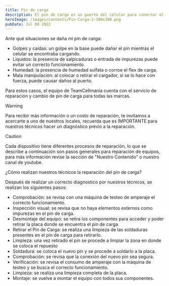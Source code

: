 ```yaml
---
title: Pin de carga
description: El pin de carga es un puerto del celular para conectar el cable cargador, dada la fácil manipulación es muy frecuente su ruptura, y siendo una parte fundamental para el funcionamiento de nuestro dispositivo su reparación es esencial.
heroImage: /images/contents/Pin-Carga-2-300x300.png
pubDate: Jul 08 2022
---
```


Ante qué situaciones se daña mi pin de carga:

- Golpes y caídas: un golpe en la base puede dañar el pin mientras el celular se encontraba cargando.
- Líquidos: la presencia de salpicaduras o entrada de impurezas puede evitar un correcto funcionamiento.
- Humedad: la presencia de humedad sulfata o corroe el flex de carga.
- Mala manipulación: al colocar o retirar el cargador, si se lo hace con fuerza, puede causar daños al puerto.

Para estos casos, el equipo de TeamCellmania cuenta con el servicio de reparación y cambio de pin de carga para todas las marcas.

> [!WARNING]
> Para recibir más información o un costo de reparación, te invitamos a acercarte a uno de nuestros locales, recuerda que es IMPORTANTE para nuestros técnicos hacer un diagnóstico previo a la reparación.

> [!CAUTION]
> Cada dispositivo tiene diferentes procesos de reparación, lo que se describe a continuación son pasos generales para reparación de equipos, para más información revise la sección de \"Nuestro Contenido\" o nuestro canal de youtube.

¿Cómo realizan nuestros técnicos la reparación del pin de carga?

Después de realizar un correcto diagnostico por nuestros técnicos, se realizan los siguientes pasos:

- Comprobación: se revisa con una máquina de testeo de amperaje el correcto funcionamiento.
- Inspección visual: se revisa que no haya elementos externos como impurezas en el pin de carga.
- Desmontaje del equipo: se retira los componentes para acceder y poder retirar la placa donde se encuentra el pin de carga.
- Retirar el Pin de Carga: se realiza una limpieza de las soldaduras presentes en el pin de carga para retirarlo.
- Limpieza: una vez retirado el pin se procede a limpiar la zona en donde se coloca el repuesto
- Soldadura: se coloca el nuevo pin y se procede a soldarlo a la placa.
- Comprobación: se revisa que la conexión del nuevo pin sea segura.
- Verificación: se revisa el consumo de amperaje con la máquina de testeo y se busca el correcto funcionamiento.
- Limpieza: se realiza una limpieza completa de la placa.
- Montaje: se vuelve a montar el equipo con todos sus componentes.
